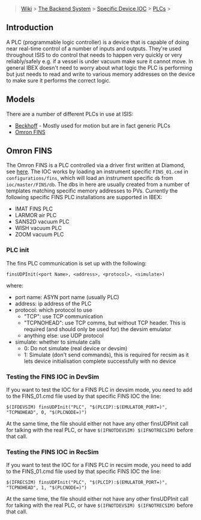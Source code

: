 > [Wiki](Home) > [The Backend System](The-Backend-System) > [Specific Device IOC](Specific-Device-IOC) > [PLCs](PLCs) >

## Introduction

A PLC (programmable logic controller) is a device that is capable of doing near real-time control of a number of inputs and outputs. They're used throughout ISIS to do control that needs to happen very quickly or very reliably/safely e.g. if a vessel is under vacuum make sure it cannot move. In general IBEX doesn't need to worry about what logic the PLC is performing but just needs to read and write to various memory addresses on the device to make sure it performs the correct logic.

## Models

There are a number of different PLCs in use at ISIS:

* [Beckhoff](Beckhoff) - Mostly used for motion but are in fact generic PLCs
* [Omron FINS](PLCs#omron-fins)

## Omron FINS

The Omron FINS is a PLC controlled via a driver first written at Diamond, see [here](https://github.com/ISISComputingGroup/EPICS-FINS). The IOC works by loading an instrument specific `FINS_01.cmd` in `configurations/fins`, which will load an instrument specific `db` from `ioc/master/FINS/db`. The dbs in here are usually created from a number of templates matching specific memory addresses to PVs. Currently the following specific FINS PLC installations are supported in IBEX:

* IMAT FINS PLC
* LARMOR air PLC
* SANS2D vacuum PLC
* WISH vacuum PLC
* ZOOM vacuum PLC

### PLC init

The fins PLC communication is set up with the following:

```
finsUDPInit(<port Name>, <address>, <protocol>, <simulate>)
```
where:

- port name: ASYN port name (usually PLC)
- address: ip address of the PLC
- protocol: which protocol to use
    - "TCP": use TCP communication
    - "TCPNOHEAD": use TCP comms, but without TCP header. This is required (and should only be used for) the devsim emulator 
    - anything else: use UDP protocol
- simulate: whether to simulate calls
    - 0: Do not simulate (real device or devsim)
    - 1: Simulate (don't send commands), this is required for recsim as it lets device initialisation complete successfully with no device

### Testing the FINS IOC in DevSim

If you want to test the IOC for a FINS PLC in devsim mode, you need to add to the FINS_01.cmd file used by that specific FINS IOC the line:
```
$(IFDEVSIM) finsUDPInit("PLC", "$(PLCIP):$(EMULATOR_PORT=)", "TCPNOHEAD", 0, "$(PLCNODE=)")
```  

At the same time, the file should either not have any other finsUDPInit call for talking with the real PLC, or have ```$(IFNOTDEVSIM) $(IFNOTRECSIM)``` before that call.

### Testing the FINS IOC in RecSim

If you want to test the IOC for a FINS PLC in recsim mode, you need to add to the FINS_01.cmd file used by that specific FINS IOC the line:
```
$(IFRECSIM) finsUDPInit("PLC", "$(PLCIP):$(EMULATOR_PORT=)", "TCPNOHEAD", 1, "$(PLCNODE=)")
```  

At the same time, the file should either not have any other finsUDPInit call for talking with the real PLC, or have ```$(IFNOTDEVSIM) $(IFNOTRECSIM)``` before that call.
